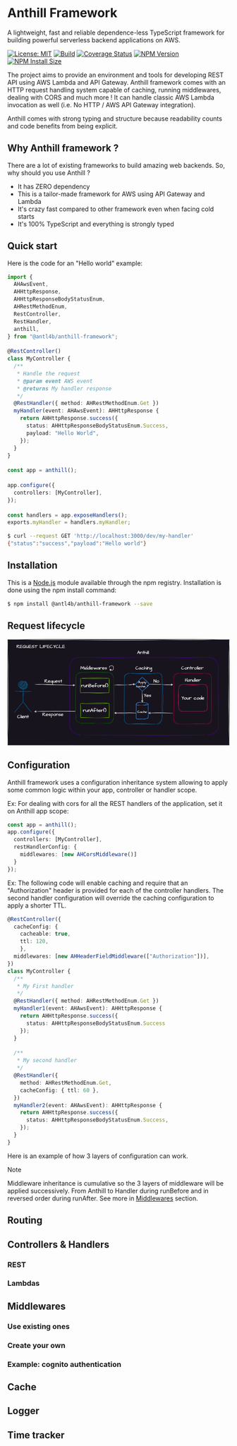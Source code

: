 # Anthill Framework

A lightweight, fast and reliable dependence-less TypeScript framework for building powerful serverless backend applications on AWS.

[![License: MIT](https://img.shields.io/badge/License-MIT-green.svg)](https://github.com/AntL4b/anthill-framework/blob/main/LICENSE)
[![Build][build-image]][build-url]
[![Coverage Status][coveralls-image]][coveralls-url]
[![NPM Version][npm-version-image]][npm-url]
[![NPM Install Size][npm-install-size-image]][npm-install-size-url]

The project aims to provide an environment and tools for developing REST API using AWS Lambda and API Gateway. Anthill framework comes with an HTTP request handling system capable of caching, running middlewares, dealing with CORS and much more ! It can handle classic AWS Lambda invocation as well (i.e. No HTTP / AWS API Gateway integration).

Anthill comes with strong typing and structure because readability counts and code benefits from being explicit.

## Why Anthill framework ?

There are a lot of existing frameworks to build amazing web backends.
So, why should you use Anthill ?

- It has ZERO dependency
- This is a tailor-made framework for AWS using API Gateway and Lambda
- It's crazy fast compared to other framework even when facing cold starts
- It's 100% TypeScript and everything is strongly typed

## Quick start

Here is the code for an "Hello world" example:

```ts
import {
  AHAwsEvent,
  AHHttpResponse,
  AHHttpResponseBodyStatusEnum,
  AHRestMethodEnum,
  RestController,
  RestHandler,
  anthill,
} from "@antl4b/anthill-framework";

@RestController()
class MyController {
  /**
   * Handle the request
   * @param event AWS event
   * @returns My handler response
   */
  @RestHandler({ method: AHRestMethodEnum.Get })
  myHandler(event: AHAwsEvent): AHHttpResponse {
    return AHHttpResponse.success({
      status: AHHttpResponseBodyStatusEnum.Success,
      payload: "Hello World",
    });
  }
}

const app = anthill();

app.configure({
  controllers: [MyController],
});

const handlers = app.exposeHandlers();
exports.myHandler = handlers.myHandler;
```

```bash
$ curl --request GET 'http://localhost:3000/dev/my-handler'
{"status":"success","payload":"Hello world"}
```

## Installation
This is a [Node.js](https://nodejs.org/en/) module available through the npm registry. Installation is done using the npm install command:
```bash
$ npm install @antl4b/anthill-framework --save
```

## Request lifecycle

![image](https://github.com/AntL4b/anthill-framework/blob/main/docs/images/request-lifecycle.drawio.png?raw=true)

## Configuration

Anthill framework uses a configuration inheritance system allowing to apply some common logic within your app, controller or handler scope.

Ex: For dealing with cors for all the REST handlers of the application, set it on Anthill app scope:

```ts
const app = anthill();
app.configure({
  controllers: [MyController],
  restHandlerConfig: {
    middlewares: [new AHCorsMiddleware()]
  }
});
```

Ex: The following code will enable caching and require that an "Authorization" header is provided for each of the controller handlers.
The second handler configuration will override the caching configuration to apply a shorter TTL.

```ts
@RestController({
  cacheConfig: {
    cacheable: true,
    ttl: 120,
    },
  middlewares: [new AHHeaderFieldMiddleware(["Authorization"])],
})
class MyController {
  /**
   * My First handler
   */
  @RestHandler({ method: AHRestMethodEnum.Get })
  myHandler1(event: AHAwsEvent): AHHttpResponse {
    return AHHttpResponse.success({
      status: AHHttpResponseBodyStatusEnum.Success
    });
  }

  /**
   * My second handler
   */
  @RestHandler({
    method: AHRestMethodEnum.Get,
    cacheConfig: { ttl: 60 },
  })
  myHandler2(event: AHAwsEvent): AHHttpResponse {
    return AHHttpResponse.success({
      status: AHHttpResponseBodyStatusEnum.Success,
    });
  }
}
```

Here is an example of how 3 layers of configuration can work.

> [!NOTE]  
> Middleware inheritance is cumulative so the 3 layers of middleware will be applied successively.
> From Anthill to Handler during runBefore and in reversed order during runAfter.
> See more in [Middlewares](#middlewares) section.

## Routing
## Controllers & Handlers
### REST
### Lambdas
## Middlewares
### Use existing ones
### Create your own
### Example: cognito authentication
## Cache
## Logger
## Time tracker


[build-image]: https://github.com/AntL4b/anthill-framework/actions/workflows/build.yml/badge.svg
[build-url]: https://github.com/AntL4b/anthill-framework/actions/workflows/build.yml
[coveralls-image]: https://coveralls.io/repos/github/AntL4b/anthill-framework/badge.svg
[coveralls-url]: https://coveralls.io/github/AntL4b/anthill-framework
[npm-version-image]: https://badgen.net/npm/v/@antl4b/anthill-framework
[npm-url]: https://www.npmjs.com/package/@antl4b/anthill-framework
[npm-install-size-image]: https://badgen.net/packagephobia/install/@antl4b/anthill-framework
[npm-install-size-url]: https://packagephobia.com/result?p=@antl4b/anthill-framework
